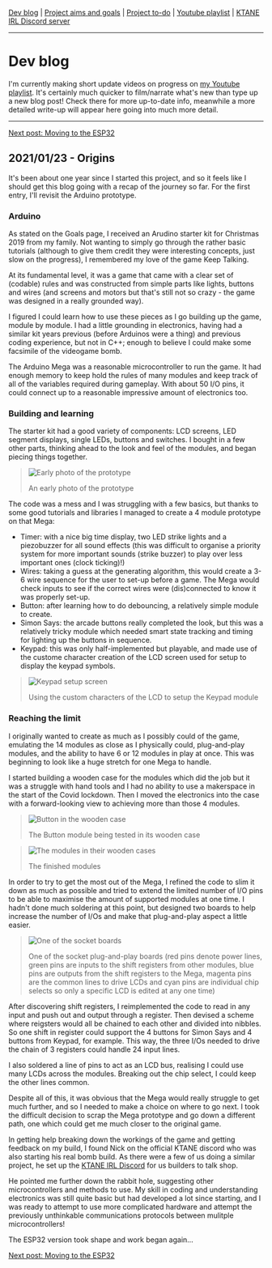 [Dev blog](devblog.md) | [Project aims and goals](goals.md) | [Project to-do](todo.md) | [Youtube playlist](https://www.youtube.com/watch?v=8m7peVlW2mE&list=PLJqFvAhkcSkkks42zClG5WlvO1khFZCKK) | [KTANE IRL Discord server](https://discord.com/channels/711013430575890432)

---

# Dev blog
I'm currently making short update videos on progress on [my Youtube playlist](https://www.youtube.com/watch?v=8m7peVlW2mE&list=PLJqFvAhkcSkkks42zClG5WlvO1khFZCKK). It's certainly much quicker to film/narrate what's new than type up a new blog post! Check there for more up-to-date info, meanwhile a more detailed write-up will appear here going into much more detail.

---

[Next post: Moving to the ESP32](devblog_2.md)

## 2021/01/23 - Origins
It's been about one year since I started this project, and so it feels like I should get this blog going with a recap of the journey so far. For the first entry, I'll revisit the Arduino prototype.

### Arduino
As stated on the Goals page, I received an Arudino starter kit for Christmas 2019 from my family. Not wanting to simply go through the rather basic tutorials (although to give them credit they were interesting concepts, just slow on the progress), I remembered my love of the game Keep Talking.

At its fundamental level, it was a game that came with a clear set of (codable) rules and was constructed from simple parts like lights, buttons and wires (and screens and motors but that's still not so crazy - the game was designed in a really grounded way).

I figured I could learn how to use these pieces as I go building up the game, module by module. I had a little grounding in electronics, having had a similar kit years previous (before Arduinos were a thing) and previous coding experience, but not in C++; enough to believe I could make some facsimile of the videogame bomb.

The Arduino Mega was a reasonable microcontroller to run the game. It had enough memory to keep hold the rules of many modules and keep track of all of the variables required during gameplay. With about 50 I/O pins, it could connect up to a reasonable impressive amount of electronics too.

### Building and learning
The starter kit had a good variety of components: LCD screens, LED segment displays, single LEDs, buttons and switches. I bought in a few other parts, thinking ahead to the look and feel of the modules, and began piecing things together.

> ![Early photo of the prototype](https://i.imgur.com/an2r3ZR.jpg)
>  
> An early photo of the prototype

The code was a mess and I was struggling with a few basics, but thanks to some good tutorials and libraries I managed to create a 4 module prototype on that Mega:
* Timer: with a nice big time display, two LED strike lights and a piezobuzzer for all sound effects (this was difficult to organise a priority system for more important sounds (strike buzzer) to play over less important ones (clock ticking)!)
* Wires: taking a guess at the generating algorithm, this would create a 3-6 wire sequence for the user to set-up before a game. The Mega would check inputs to see if the correct wires were (dis)connected to know it was properly set-up.
* Button: after learning how to do debouncing, a relatively simple module to create.
* Simon Says: the arcade buttons really completed the look, but this was a relatively tricky module which needed smart state tracking and timing for lighting up the buttons in sequence.
* Keypad: this was only half-implemented but playable, and made use of the custome character creation of the LCD screen used for setup to display the keypad symbols.

> ![Keypad setup screen](https://i.imgur.com/2fTtbNI.jpg)
>  
> Using the custom characters of the LCD to setup the Keypad module

### Reaching the limit
I originally wanted to create as much as I possibly could of the game, emulating the 14 modules as close as I physically could, plug-and-play modules, and the ability to have 6 or 12 modules in play at once. This was beginning to look like a huge stretch for one Mega to handle.

I started building a wooden case for the modules which did the job but it was a struggle with hand tools and I had no ability to use a makerspace in the start of the Covid lockdown. Then I moved the electronics into the case with a forward-looking view to achieving more than those 4 modules.

> ![Button in the wooden case](https://i.imgur.com/IVS5SpJ.jpg)
>  
> The Button module being tested in its wooden case

> ![The modules in their wooden cases](https://i.imgur.com/VMsLNAq.jpg)
>  
> The finished modules

In order to try to get the most out of the Mega, I refined the code to slim it down as much as possible and tried to extend the limited number of I/O pins to be able to maximise the amount of supported modules at one time. I hadn't done much soldering at this point, but designed two boards to help increase the number of I/Os and make that plug-and-play aspect a little easier.

> ![One of the socket boards](https://i.imgur.com/orsPxDr.png)
>  
> One of the socket plug-and-play boards (red pins denote power lines, green pins are inputs to the shift registers from other modules, blue pins are outputs from the shift registers to the Mega, magenta pins are the common lines to drive LCDs and cyan pins are individual chip selects so only a specific LCD is edited at any one time)

After discovering shift registers, I reimplemented the code to read in any input and push out and output through a register. Then devised a scheme where reigsters would all be chained to each other and divided into nibbles. So one shift in register could support the 4 buttons for Simon Says and 4 buttons from Keypad, for example. This way, the three I/Os needed to drive the chain of 3 registers could handle 24 input lines.

I also soldered a line of pins to act as an LCD bus, realising I could use many LCDs across the modules. Breaking out the chip select, I could keep the other lines common.

Despite all of this, it was obvious that the Mega would really struggle to get much further, and so I needed to make a choice on where to go next. I took the difficult decision to scrap the Mega prototype and go down a different path, one which could get me much closer to the original game.

In getting help breaking down the workings of the game and getting feedback on my build, I found Nick on the official KTANE discord who was also starting his real bomb build. As there were a few of us doing a similar project, he set up the [KTANE IRL Discord](https://discord.com/channels/711013430575890432) for us builders to talk shop.

He pointed me further down the rabbit hole, suggesting other microcontrollers and methods to use. My skill in coding and understanding electronics was still quite basic but had developed a lot since starting, and I was ready to attempt to use more complicated hardware and attempt the previously unthinkable communications protocols between mulitple microcontrollers!

The ESP32 version took shape and work began again...

[Next post: Moving to the ESP32](devblog_2.md)
